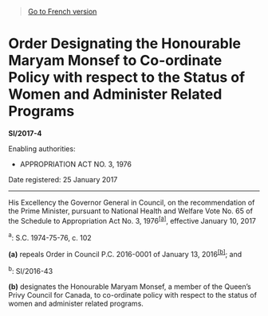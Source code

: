 > [Go to French version](/fr/Règlements/Textes%20réglementaires/2017/4.md)

# Order Designating the Honourable Maryam Monsef to Co-ordinate Policy with respect to the Status of Women and Administer Related Programs

**SI/2017-4**

Enabling authorities: 
- APPROPRIATION ACT NO. 3, 1976

Date registered: 25 January 2017

----------

His Excellency the Governor General in Council, on the recommendation of the Prime Minister, pursuant to National Health and Welfare Vote No. 65 of the Schedule to Appropriation Act No. 3, 1976<sup><a href='#fn_81000-3-1361_hq_19326'>[a]</a></sup>, effective January 10, 2017

<a name='fn_81000-3-1361_hq_19326'><sup>a</sup></a>: S.C. 1974-75-76, c. 102<br />

**(a)** repeals Order in Council P.C. 2016-0001 of January 13, 2016<sup><a href='#fn_81000-3-1361_hq_19327'>[b]</a></sup>; and

<a name='fn_81000-3-1361_hq_19327'><sup>b</sup></a>: SI/2016-43<br />



**(b)** designates the Honourable Maryam Monsef, a member of the Queen’s Privy Council for Canada, to co-ordinate policy with respect to the status of women and administer related programs.




